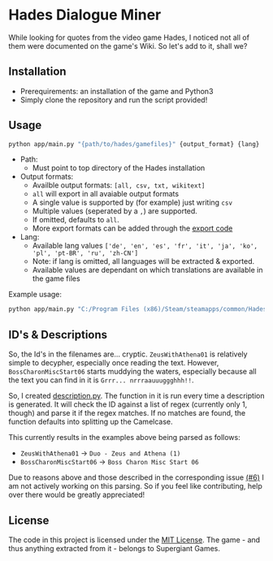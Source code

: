 # Hades Dialogue Miner

While looking for quotes from the video game Hades, I noticed not all of them were documented on the game's Wiki. So let's add to it, shall we?

## Installation
- Prerequirements: an installation of the game and Python3
- Simply clone the repository and run the script provided!

## Usage
```bash
python app/main.py "{path/to/hades/gamefiles}" {output_format} {lang}
```
- Path:
    - Must point to top directory of the Hades installation
- Output formats:
    - Availble output formats: `[all, csv, txt, wikitext]`
    - `all` will export in all avaiable output formats
    - A single value is supported by (for example) just writing `csv`
    - Multiple values (seperated by a `,`) are supported.
    - If omitted, defaults to `all`.
    - More export formats can be added through the [export code](app/export/)
- Lang:
    - Available lang values `['de', 'en', 'es', 'fr', 'it', 'ja', 'ko', 'pl', 'pt-BR', 'ru', 'zh-CN']`
    - Note: if lang is omitted, all languages will be extracted & exported.
    - Available values are dependant on which translations are available in the game files


Example usage: 
```bash
python app/main.py "C:/Program Files (x86)/Steam/steamapps/common/Hades" en
```

## ID's & Descriptions
So, the Id's in the filenames are... cryptic. `ZeusWithAthena01` is relatively simple to decypher, especially once reading the text.
However, `BossCharonMiscStart06` starts muddying the waters, especially because all the text you can find in it is `Grrr... nrrraauuuggghhh!!`.

So, I created [description.py](app/description.py). The function in it is run every time a description is generated. It will check the ID against a list of regex (currently only 1, though) and parse it if the regex matches. If no matches are found, the function defaults into splitting up the Camelcase.

This currently results in the examples above being parsed as follows:
- `ZeusWithAthena01` -> `Duo - Zeus and Athena (1)`
- `BossCharonMiscStart06` -> `Boss Charon Misc Start 06`

Due to reasons above and those described in the corresponding issue [(#6)](/../../issues/6) I am not actively working on this parsing. So if you feel like contributing, help over there would be greatly appreciated!


## License
The code in this project is licensed under the [MIT License](LICENSE). The game - and thus anything extracted from it - belongs to Supergiant Games.
